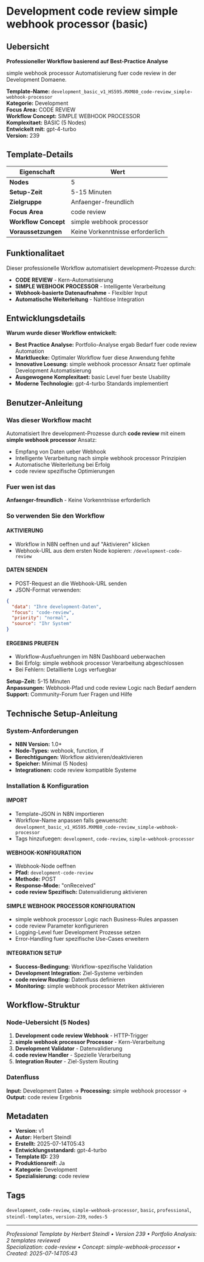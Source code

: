 # Development code review simple webhook processor (basic)

## Uebersicht

**Professioneller Workflow basierend auf Best-Practice Analyse**

simple webhook processor Automatisierung fuer code review in der Development Domaene.

**Template-Name:** `development_basic_v1_HS595.MXM80_code-review_simple-webhook-processor`  
**Kategorie:** Development  
**Focus Area:** CODE REVIEW  
**Workflow Concept:** SIMPLE WEBHOOK PROCESSOR  
**Komplexitaet:** BASIC (5 Nodes)  
**Entwickelt mit:** gpt-4-turbo  
**Version:** 239

## Template-Details

| **Eigenschaft** | **Wert** |
|------------------|----------|
| **Nodes** | 5 |
| **Setup-Zeit** | 5-15 Minuten |
| **Zielgruppe** | Anfaenger-freundlich |
| **Focus Area** | code review |
| **Workflow Concept** | simple webhook processor |
| **Voraussetzungen** | Keine Vorkenntnisse erforderlich |

## Funktionalitaet

Dieser professionelle Workflow automatisiert development-Prozesse durch:
- **CODE REVIEW** - Kern-Automatisierung
- **SIMPLE WEBHOOK PROCESSOR** - Intelligente Verarbeitung
- **Webhook-basierte Datenaufnahme** - Flexibler Input
- **Automatische Weiterleitung** - Nahtlose Integration



## Entwicklungsdetails

**Warum wurde dieser Workflow entwickelt:**
- **Best Practice Analyse:** Portfolio-Analyse ergab Bedarf fuer code review Automation
- **Marktluecke:** Optimaler Workflow fuer diese Anwendung fehlte
- **Innovative Loesung:** simple webhook processor Ansatz fuer optimale Development Automatisierung
- **Ausgewogene Komplexitaet:** basic Level fuer beste Usability
- **Moderne Technologie:** gpt-4-turbo Standards implementiert

## Benutzer-Anleitung

### Was dieser Workflow macht
Automatisiert Ihre development-Prozesse durch **code review** mit einem **simple webhook processor** Ansatz:
- Empfang von Daten ueber Webhook
- Intelligente Verarbeitung nach simple webhook processor Prinzipien
- Automatische Weiterleitung bei Erfolg
- code review spezifische Optimierungen

### Fuer wen ist das
**Anfaenger-freundlich** - Keine Vorkenntnisse erforderlich

### So verwenden Sie den Workflow

#### AKTIVIERUNG
- Workflow in N8N oeffnen und auf "Aktivieren" klicken
- Webhook-URL aus dem ersten Node kopieren: `/development-code-review`

#### DATEN SENDEN
- POST-Request an die Webhook-URL senden
- JSON-Format verwenden:
```json
{
  "data": "Ihre development-Daten",
  "focus": "code-review",
  "priority": "normal",
  "source": "Ihr System"
}
```

#### ERGEBNIS PRUEFEN
- Workflow-Ausfuehrungen im N8N Dashboard ueberwachen
- Bei Erfolg: simple webhook processor Verarbeitung abgeschlossen
- Bei Fehlern: Detaillierte Logs verfuegbar

**Setup-Zeit:** 5-15 Minuten  
**Anpassungen:** Webhook-Pfad und code review Logic nach Bedarf aendern  
**Support:** Community-Forum fuer Fragen und Hilfe

## Technische Setup-Anleitung

### System-Anforderungen
- **N8N Version:** 1.0+ 
- **Node-Types:** webhook, function, if
- **Berechtigungen:** Workflow aktivieren/deaktivieren
- **Speicher:** Minimal (5 Nodes)
- **Integrationen:** code review kompatible Systeme

### Installation & Konfiguration

#### IMPORT
- Template-JSON in N8N importieren
- Workflow-Name anpassen falls gewuenscht: `development_basic_v1_HS595.MXM80_code-review_simple-webhook-processor`
- Tags hinzufuegen: `development`, `code-review`, `simple-webhook-processor`

#### WEBHOOK-KONFIGURATION
- Webhook-Node oeffnen
- **Pfad:** `development-code-review`
- **Methode:** POST
- **Response-Mode:** "onReceived"
- **code review Spezifisch:** Datenvalidierung aktivieren

#### SIMPLE WEBHOOK PROCESSOR KONFIGURATION
- simple webhook processor Logic nach Business-Rules anpassen
- code review Parameter konfigurieren
- Logging-Level fuer Development Prozesse setzen
- Error-Handling fuer spezifische Use-Cases erweitern

#### INTEGRATION SETUP
- **Success-Bedingung:** Workflow-spezifische Validation
- **Development Integration:** Ziel-Systeme verbinden
- **code review Routing:** Datenfluss definieren
- **Monitoring:** simple webhook processor Metriken aktivieren

## Workflow-Struktur

### Node-Uebersicht (5 Nodes)

1. **Development code review Webhook** - HTTP-Trigger
2. **simple webhook processor Processor** - Kern-Verarbeitung
3. **Development Validator** - Datenvalidierung
4. **code review Handler** - Spezielle Verarbeitung
5. **Integration Router** - Ziel-System Routing






### Datenfluss
**Input:** Development Daten -> **Processing:** simple webhook processor -> **Output:** code review Ergebnis

## Metadaten

- **Version:** v1
- **Autor:** Herbert Steindl
- **Erstellt:** 2025-07-14T05:43
- **Entwicklungsstandard:** gpt-4-turbo
- **Template ID:** 239
- **Produktionsreif:** Ja
- **Kategorie:** Development
- **Spezialisierung:** code review

## Tags

`development`, `code-review`, `simple-webhook-processor`, `basic`, `professional`, `steindl-templates`, `version-239`, `nodes-5`

---

*Professional Template by Herbert Steindl • Version 239 • Portfolio Analysis: 2 templates reviewed*  
*Specialization: code-review • Concept: simple-webhook-processor • Created: 2025-07-14T05:43*